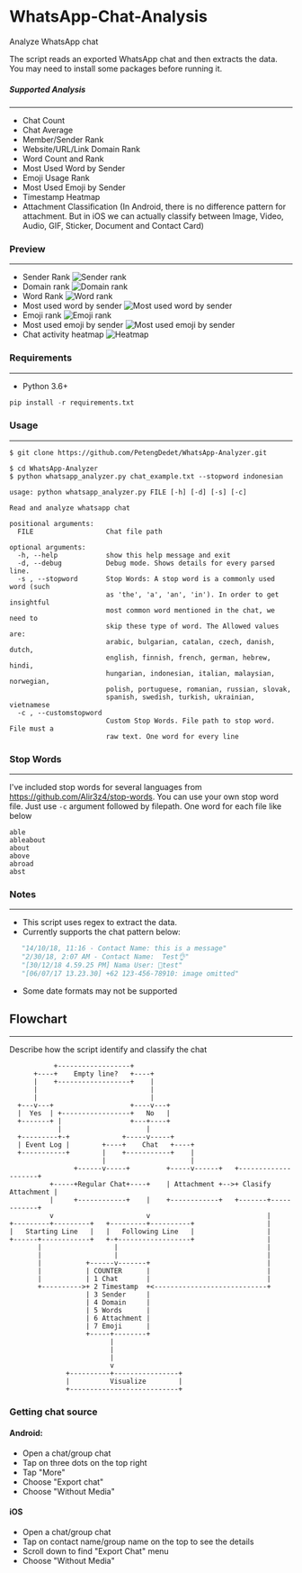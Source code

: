 # WhatsApp-Chat-Analysis
Analyze WhatsApp chat

The script reads an exported WhatsApp chat and then extracts the data. You may need to install some packages before running it.

##### Supported Analysis
----------------------
- Chat Count
- Chat Average
- Member/Sender Rank
- Website/URL/Link Domain Rank
- Word Count and Rank
- Most Used Word by Sender
- Emoji Usage Rank
- Most Used Emoji by Sender
- Timestamp Heatmap
- Attachment Classification (In Android, there is no difference pattern for attachment. But in iOS we can actually classify between Image, Video, Audio, GIF, Sticker, Document and Contact Card)

### Preview
----------------------
- Sender Rank
![Sender rank](https://i.imgur.com/5MnQRhV.png)
- Domain rank
![Domain rank](https://i.imgur.com/jASt34p.png)
- Word Rank
![Word rank](https://i.imgur.com/NmfWGSa.png)
- Most used word by sender
![Most used word by sender](https://i.imgur.com/GdtzLFy.png)
- Emoji rank
![Emoji rank](https://i.imgur.com/PqCVcej.png)
- Most used emoji by sender
![Most used emoji by sender](https://i.imgur.com/DauFsMx.png)
- Chat activity heatmap
![Heatmap](https://i.imgur.com/6KyNJF2.png)

### Requirements
----------------------
- Python 3.6+
```python
pip install -r requirements.txt
```
### Usage
----------------------
```
$ git clone https://github.com/PetengDedet/WhatsApp-Analyzer.git

$ cd WhatsApp-Analyzer
$ python whatsapp_analyzer.py chat_example.txt --stopword indonesian 
```

```shell
usage: python whatsapp_analyzer.py FILE [-h] [-d] [-s] [-c]

Read and analyze whatsapp chat

positional arguments:
  FILE                  Chat file path

optional arguments:
  -h, --help            show this help message and exit
  -d, --debug           Debug mode. Shows details for every parsed line.
  -s , --stopword       Stop Words: A stop word is a commonly used word (such
                        as 'the', 'a', 'an', 'in'). In order to get insightful
                        most common word mentioned in the chat, we need to
                        skip these type of word. The Allowed values are:
                        arabic, bulgarian, catalan, czech, danish, dutch,
                        english, finnish, french, german, hebrew, hindi,
                        hungarian, indonesian, italian, malaysian, norwegian,
                        polish, portuguese, romanian, russian, slovak,
                        spanish, swedish, turkish, ukrainian, vietnamese
  -c , --customstopword 
                        Custom Stop Words. File path to stop word. File must a
                        raw text. One word for every line
```
### Stop Words
----------------------
I've included stop words for several languages from https://github.com/Alir3z4/stop-words.
You can use your own stop word file.
Just use `-c` argument followed by filepath.
One word for each file like below
```
able
ableabout
about
above
abroad
abst
```


### Notes
----------------------
- This script uses regex to extract the data.
- Currently supports the chat pattern below:
 ```python
    "14/10/18, 11:16 - Contact Name: this is a message"
    "2/30/18, 2:07 AM - Contact Name:  Test👌"
    "[30/12/18 4.59.25 PM] Nama User: 🙏test"
    "[06/07/17 13.23.30] ‪+62 123-456-78910‬: image omitted"
  ```
- Some date formats may not be supported


## Flowchart
----------------------
Describe how the script identify and classify the chat
```
           +------------------+
      +----+    Empty line?   +----+
      |    +------------------+    |
      |                            |
      |                            |
  +---v---+                   +----v---+
  |  Yes  | +-----------------+   No   |
  +-------+ |                 +---+----+
            |                     |
  +---------+-+             +-----v-----+
  | Event Log |        +----+    Chat   +----+
  +-----------+        |    +-----------+    |
                       |                     |
                +------v-----+         +-----v------+   +--------------------+
          +-----+Regular Chat+----+    | Attachment +-->+ Clasify Attachment |
          |     +------------+    |    +------------+   +-------+------------+
          v                       v                             |
+---------+---------+   +---------+----------+                  |
|   Starting Line   |   |   Following Line   |                  |
+------+------------+   +-+------------------+                  |
       |                  |                                     |
       |                  |                                     |
       |           +------v-------+                             |
       |           | COUNTER      |                             |
       |           | 1 Chat       |                             |
       +---------->+ 2 Timestamp  +<----------------------------+
                   | 3 Sender     |
                   | 4 Domain     |
                   | 5 Words      |
                   | 6 Attachment |
                   | 7 Emoji      |
                   +-----+--------+
                         |
                         |
                         |
                         v
              +----------+----------------+
              |          Visualize        |
              +---------------------------+
```


### Getting chat source
#### Android:
- Open a chat/group chat
- Tap on three dots on the top right
- Tap "More"
- Choose "Export chat"
- Choose "Without Media"

#### iOS
- Open a chat/group chat
- Tap on contact name/group name on the top to see the details
- Scroll down to find "Export Chat" menu
- Choose "Without Media"


